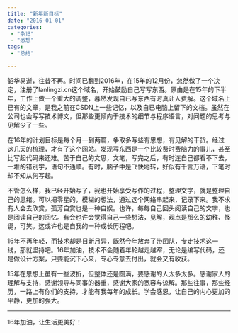 ```yaml
---
title: "新年新目标"
date: "2016-01-01"
categories:
 - "杂记"
 - "感想"
tags:
 - "总结"

---
```



韶华易逝，往昔不再。时间已翻到2016年，在15年的12月份，忽然做了一个决定，注册了lanlingzi.cn这个域名，开始鼓励自己写写东西。原由是在15年的下半年，工作上做一个重大的调整，暮然发现自已写东西有时真让人费解。这个域名上已有的文章，是我之前在CSDN上一些记忆，以及自已电脑上留下的文档。虽然在公司也会写写技术博文，但那些更倾向于技术的细节与程序语言，对问题的思考与见解少了一些。

在16年的计划目标是每个月一到两篇，争取多写些有思想，有见解的干货。经过这几天的梳理，才有了这个网站。发现写东西是一个比较费时费脑力的事儿，甚至比写起代码来还难。苦于自己的文思，文笔，写完之后，有时连自己都看不下去，一堆的错别字，语句不通顺。有时，脑子中是飞快地转，好似有千言万语，下笔时却不知从何写起。
<!--more-->

不管怎么样，我已经开始写了，我也开始享受写作的过程，整理文字，就是整理自己的思绪。可以把零星的，模糊的想法，通过这个网络串起来，记录下来。我不求有人会去欣赏，孤芳自赏也是一种自娱。也许，每每自己回头阅读自己的文字，也是阅读自己的回忆。有会也许会觉得自己一些想法，见解，观点是那么的幼稚、怪诞，可笑。这或许也是自我的一种成长历程吧。

16年不再年轻，而技术却是日新月异，既然今年放弃了带团队，专走技术这一线，那就坚持吧。16年加油，技术不会随着年轮越走越窄，无论是编写代码，还是做设计方案，只要能沉下心来，专心专意去付出，就会又有收获。

15年在思想上虽有一些波折，但整体还是圆满，要感谢的人太多太多。感谢家人的理解与支持，感谢领导与同事的器重，感谢大家的宽容与谅解。那些往事，那些经历，一路上有你们的支持，才能有我每年的成长。学会感恩，让自己的内心更加的平静，更加的强大。

-------

16年加油，让生活更美好！

